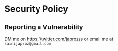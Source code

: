 # Security Policy

## Reporting a Vulnerability

DM me on https://twitter.com/japrozss or email me at `sainijaproz@gmail.com`
